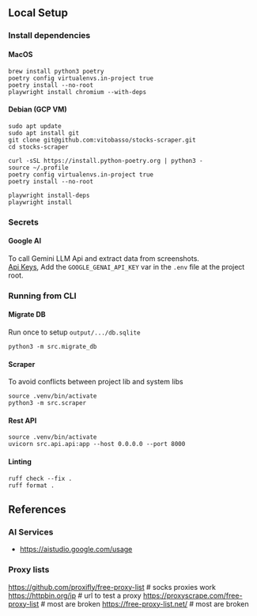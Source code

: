 ## Local Setup

### Install dependencies

#### MacOS

```
brew install python3 poetry
poetry config virtualenvs.in-project true
poetry install --no-root
playwright install chromium --with-deps
```

#### Debian (GCP VM)

```
sudo apt update
sudo apt install git
git clone git@github.com:vitobasso/stocks-scraper.git
cd stocks-scraper

curl -sSL https://install.python-poetry.org | python3 -
source ~/.profile
poetry config virtualenvs.in-project true
poetry install --no-root

playwright install-deps
playwright install
```

### Secrets

#### Google AI

To call Gemini LLM Api and extract data from screenshots.  
[Api Keys](https://aistudio.google.com/apikey),
Add the `GOOGLE_GENAI_API_KEY` var in the `.env` file at the project root.

### Running from CLI

#### Migrate DB

Run once to setup `output/.../db.sqlite`

```
python3 -m src.migrate_db
```

#### Scraper

To avoid conflicts between project lib and system libs

```
source .venv/bin/activate
python3 -m src.scraper
```

#### Rest API

```
source .venv/bin/activate
uvicorn src.api.api:app --host 0.0.0.0 --port 8000
```

#### Linting

```
ruff check --fix .
ruff format .
```

## References

### AI Services

- https://aistudio.google.com/usage

### Proxy lists

https://github.com/proxifly/free-proxy-list # socks proxies work
https://httpbin.org/ip # url to test a proxy
https://proxyscrape.com/free-proxy-list # most are broken
https://free-proxy-list.net/ # most are broken
